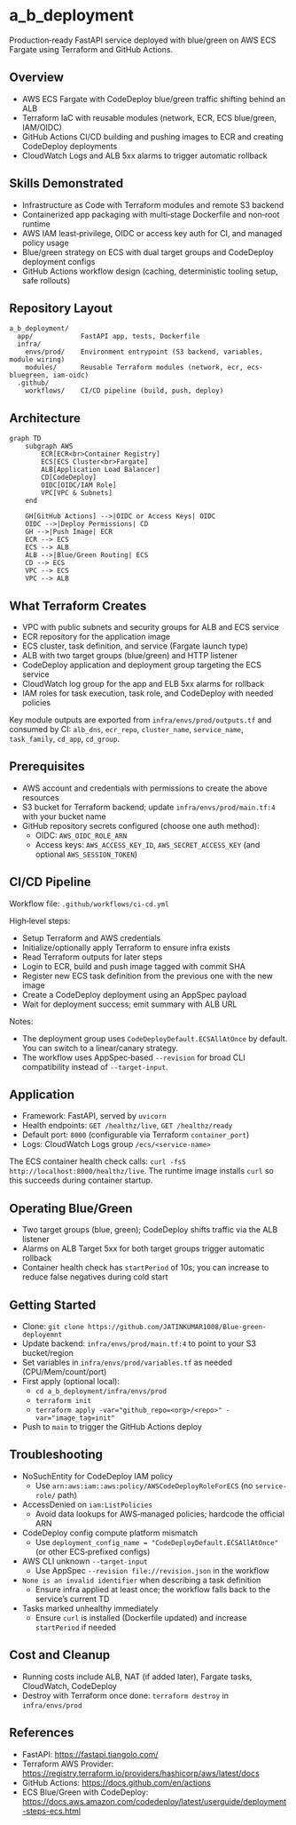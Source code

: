 # a_b_deployment

Production‑ready FastAPI service deployed with blue/green on AWS ECS Fargate using Terraform and GitHub Actions.

## Overview

- AWS ECS Fargate with CodeDeploy blue/green traffic shifting behind an ALB
- Terraform IaC with reusable modules (network, ECR, ECS blue/green, IAM/OIDC)
- GitHub Actions CI/CD building and pushing images to ECR and creating CodeDeploy deployments
- CloudWatch Logs and ALB 5xx alarms to trigger automatic rollback

## Skills Demonstrated

- Infrastructure as Code with Terraform modules and remote S3 backend
- Containerized app packaging with multi‑stage Dockerfile and non‑root runtime
- AWS IAM least‑privilege, OIDC or access key auth for CI, and managed policy usage
- Blue/green strategy on ECS with dual target groups and CodeDeploy deployment configs
- GitHub Actions workflow design (caching, deterministic tooling setup, safe rollouts)

## Repository Layout

```
a_b_deployment/
  app/            FastAPI app, tests, Dockerfile
  infra/
    envs/prod/    Environment entrypoint (S3 backend, variables, module wiring)
    modules/      Reusable Terraform modules (network, ecr, ecs-bluegreen, iam-oidc)
  .github/
    workflows/    CI/CD pipeline (build, push, deploy)
```

## Architecture

```mermaid
graph TD
    subgraph AWS
        ECR[ECR<br>Container Registry]
        ECS[ECS Cluster<br>Fargate]
        ALB[Application Load Balancer]
        CD[CodeDeploy]
        OIDC[OIDC/IAM Role]
        VPC[VPC & Subnets]
    end

    GH[GitHub Actions] -->|OIDC or Access Keys| OIDC
    OIDC -->|Deploy Permissions| CD
    GH -->|Push Image| ECR
    ECR --> ECS
    ECS --> ALB
    ALB -->|Blue/Green Routing| ECS
    CD --> ECS
    VPC --> ECS
    VPC --> ALB
```

## What Terraform Creates

- VPC with public subnets and security groups for ALB and ECS service
- ECR repository for the application image
- ECS cluster, task definition, and service (Fargate launch type)
- ALB with two target groups (blue/green) and HTTP listener
- CodeDeploy application and deployment group targeting the ECS service
- CloudWatch log group for the app and ELB 5xx alarms for rollback
- IAM roles for task execution, task role, and CodeDeploy with needed policies

Key module outputs are exported from `infra/envs/prod/outputs.tf` and consumed by CI: `alb_dns`, `ecr_repo`, `cluster_name`, `service_name`, `task_family`, `cd_app`, `cd_group`.

## Prerequisites

- AWS account and credentials with permissions to create the above resources
- S3 bucket for Terraform backend; update `infra/envs/prod/main.tf:4` with your bucket name
- GitHub repository secrets configured (choose one auth method):
  - OIDC: `AWS_OIDC_ROLE_ARN`
  - Access keys: `AWS_ACCESS_KEY_ID`, `AWS_SECRET_ACCESS_KEY` (and optional `AWS_SESSION_TOKEN`)

## CI/CD Pipeline

Workflow file: `.github/workflows/ci-cd.yml`

High‑level steps:
- Setup Terraform and AWS credentials
- Initialize/optionally apply Terraform to ensure infra exists
- Read Terraform outputs for later steps
- Login to ECR, build and push image tagged with commit SHA
- Register new ECS task definition from the previous one with the new image
- Create a CodeDeploy deployment using an AppSpec payload
- Wait for deployment success; emit summary with ALB URL

Notes:
- The deployment group uses `CodeDeployDefault.ECSAllAtOnce` by default. You can switch to a linear/canary strategy.
- The workflow uses AppSpec‑based `--revision` for broad CLI compatibility instead of `--target-input`.

## Application

- Framework: FastAPI, served by `uvicorn`
- Health endpoints: `GET /healthz/live`, `GET /healthz/ready`
- Default port: `8000` (configurable via Terraform `container_port`)
- Logs: CloudWatch Logs group `/ecs/<service-name>`

The ECS container health check calls: `curl -fsS http://localhost:8000/healthz/live`. The runtime image installs `curl` so this succeeds during container startup.

## Operating Blue/Green

- Two target groups (blue, green); CodeDeploy shifts traffic via the ALB listener
- Alarms on ALB Target 5xx for both target groups trigger automatic rollback
- Container health check has `startPeriod` of 10s; you can increase to reduce false negatives during cold start

## Getting Started

- Clone: `git clone https://github.com/JATINKUMAR1008/Blue-green-deployemnt`
- Update backend: `infra/envs/prod/main.tf:4` to point to your S3 bucket/region
- Set variables in `infra/envs/prod/variables.tf` as needed (CPU/Mem/count/port)
- First apply (optional local):
  - `cd a_b_deployment/infra/envs/prod`
  - `terraform init`
  - `terraform apply -var="github_repo=<org>/<repo>" -var="image_tag=init"`
- Push to `main` to trigger the GitHub Actions deploy

## Troubleshooting

- NoSuchEntity for CodeDeploy IAM policy
  - Use `arn:aws:iam::aws:policy/AWSCodeDeployRoleForECS` (no `service-role/` path)
- AccessDenied on `iam:ListPolicies`
  - Avoid data lookups for AWS‑managed policies; hardcode the official ARN
- CodeDeploy config compute platform mismatch
  - Use `deployment_config_name = "CodeDeployDefault.ECSAllAtOnce"` (or other ECS‑prefixed configs)
- AWS CLI unknown `--target-input`
  - Use AppSpec `--revision file://revision.json` in the workflow
- `None is an invalid identifier` when describing a task definition
  - Ensure infra applied at least once; the workflow falls back to the service’s current TD
- Tasks marked unhealthy immediately
  - Ensure `curl` is installed (Dockerfile updated) and increase `startPeriod` if needed

## Cost and Cleanup

- Running costs include ALB, NAT (if added later), Fargate tasks, CloudWatch, CodeDeploy
- Destroy with Terraform once done: `terraform destroy` in `infra/envs/prod`

## References

- FastAPI: https://fastapi.tiangolo.com/
- Terraform AWS Provider: https://registry.terraform.io/providers/hashicorp/aws/latest/docs
- GitHub Actions: https://docs.github.com/en/actions
- ECS Blue/Green with CodeDeploy: https://docs.aws.amazon.com/codedeploy/latest/userguide/deployment-steps-ecs.html
